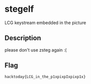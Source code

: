 # stegelf
LCG keystream embedded in the picture

## Description
please don't use zsteg again :(

## Flag
`hacktoday{LCG_in_the_p1xpixpIxpixp1x}`
